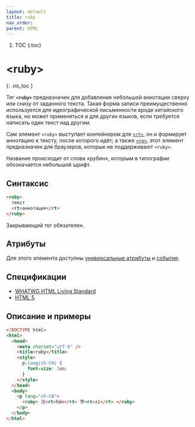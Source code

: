 ```yaml
---
layout: default
title: ruby
nav_order:
parent: HTML
---
```


<!-- prettier-ignore-start -->
1. TOC
{:toc}

# &lt;ruby&gt;
{: .no_toc }
<!-- prettier-ignore-end -->

Тег **`<ruby>`** предназначен для добавления небольшой аннотации сверху или снизу от заданного текста. Такая форма записи преимущественно используется для идеографической письменности вроде китайского языка, но может применяться и для других языков, если требуется написать один текст над другим.

Сам элемент `<ruby>` выступает контейнером для [`<rt>`](/html/rt/), он и формирует аннотацию к тексту, после которого идёт; а также [`<rp>`](/html/rp/), этот элемент предназначен для браузеров, которые не поддерживают `<ruby>`.

Название происходит от слова «рубин», которым в типографии обозначается небольшой шрифт.

## Синтаксис

```html
<ruby>
  текст
  <rt>аннотация</rt>
</ruby>
```

Закрывающий тег обязателен.

## Атрибуты

Для этого элемента доступны [универсальные атрибуты](/lib/uni-attr/) и [события](/lib/events/).

## Спецификации

- [WHATWG HTML Living Standard](https://html.spec.whatwg.org/multipage/semantics.html#the-ruby-element)
- [HTML 5](http://www.w3.org/TR/html5/text-level-semantics.html#the-ruby-element)

## Описание и примеры

```html
<!DOCTYPE html>
<html>
  <head>
    <meta charset="utf-8" />
    <title>ruby</title>
    <style>
      p:lang(zh-CN) {
        font-size: 2em;
      }
    </style>
  </head>
  <body>
    <p lang="zh-CN">
      <ruby> 汉<rt>hàn</rt> 字<rt>zì</rt> </ruby>
    </p>
  </body>
</html>
```
